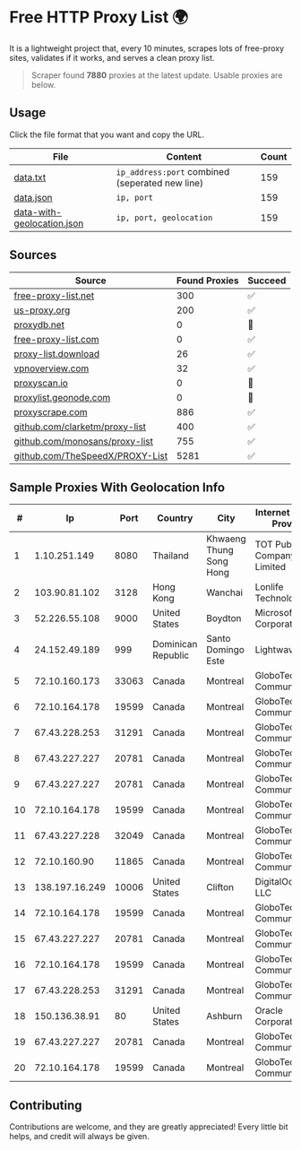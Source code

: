 
# Free HTTP Proxy List 🌍

It is a lightweight project that, every 10 minutes, scrapes lots of free-proxy sites, validates if it works, and serves a clean proxy list.


> Scraper found **7880** proxies at the latest update. Usable proxies are below.

## Usage

Click the file format that you want and copy the URL.


|File|Content|Count|
|----|-------|-----|
|[data.txt](https://raw.githubusercontent.com/themiralay/Proxy-List-World/master/data.txt)|`ip_address:port` combined (seperated new line)|159|
|[data.json](https://raw.githubusercontent.com/themiralay/Proxy-List-World/master/data.json)|`ip, port`|159|
|[data-with-geolocation.json](https://raw.githubusercontent.com/themiralay/Proxy-List-World/master/data-with-geolocation.json)|`ip, port, geolocation`|159|

## Sources

|Source|Found Proxies|Succeed|
|------|-------------|-------|
|[free-proxy-list.net](https://free-proxy-list.net)|300|✅|
|[us-proxy.org](https://www.us-proxy.org)|200|✅|
|[proxydb.net](http://proxydb.net)|0|🚫|
|[free-proxy-list.com](https://free-proxy-list.com/?page=&port=&type%5B%5D=http&type%5B%5D=https&up_time=0&search=Search)|0|✅|
|[proxy-list.download](https://www.proxy-list.download/HTTP)|26|✅|
|[vpnoverview.com](https://vpnoverview.com/privacy/anonymous-browsing/free-proxy-servers)|32|✅|
|[proxyscan.io](https://www.proxyscan.io)|0|🚫|
|[proxylist.geonode.com](https://proxylist.geonode.com/api/proxy-list?limit=300&page=1&sort_by=lastChecked&sort_type=desc&protocols=http,https)|0|🚫|
|[proxyscrape.com](https://api.proxyscrape.com/v2/?request=displayproxies&protocol=http&timeout=10000&country=all&ssl=all&anonymity=all)|886|✅|
|[github.com/clarketm/proxy-list](https://raw.githubusercontent.com/clarketm/proxy-list/master/proxy-list-raw.txt)|400|✅|
|[github.com/monosans/proxy-list](https://raw.githubusercontent.com/monosans/proxy-list/main/proxies/http.txt)|755|✅|
|[github.com/TheSpeedX/PROXY-List](https://raw.githubusercontent.com/TheSpeedX/PROXY-List/master/http.txt)|5281|✅|


## Sample Proxies With Geolocation Info

|#|Ip|Port|Country|City|Internet Service Provider|
|-|--|----|-------|----|-------------------------|
|1|1.10.251.149|8080|Thailand|Khwaeng Thung Song Hong|TOT Public Company Limited|
|2|103.90.81.102|3128|Hong Kong|Wanchai|Lonlife Technology Co.|
|3|52.226.55.108|9000|United States|Boydton|Microsoft Corporation|
|4|24.152.49.189|999|Dominican Republic|Santo Domingo Este|Lightwave S.R.L|
|5|72.10.160.173|33063|Canada|Montreal|GloboTech Communications|
|6|72.10.164.178|19599|Canada|Montreal|GloboTech Communications|
|7|67.43.228.253|31291|Canada|Montreal|GloboTech Communications|
|8|67.43.227.227|20781|Canada|Montreal|GloboTech Communications|
|9|67.43.227.227|20781|Canada|Montreal|GloboTech Communications|
|10|72.10.164.178|19599|Canada|Montreal|GloboTech Communications|
|11|67.43.227.228|32049|Canada|Montreal|GloboTech Communications|
|12|72.10.160.90|11865|Canada|Montreal|GloboTech Communications|
|13|138.197.16.249|10006|United States|Clifton|DigitalOcean, LLC|
|14|72.10.164.178|19599|Canada|Montreal|GloboTech Communications|
|15|67.43.227.227|20781|Canada|Montreal|GloboTech Communications|
|16|72.10.164.178|19599|Canada|Montreal|GloboTech Communications|
|17|67.43.228.253|31291|Canada|Montreal|GloboTech Communications|
|18|150.136.38.91|80|United States|Ashburn|Oracle Corporation|
|19|67.43.227.227|20781|Canada|Montreal|GloboTech Communications|
|20|72.10.164.178|19599|Canada|Montreal|GloboTech Communications|



## Contributing

Contributions are welcome, and they are greatly appreciated! Every
little bit helps, and credit will always be given.

